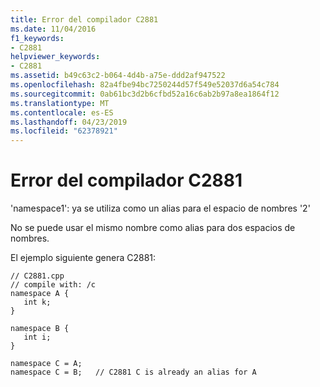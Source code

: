 ```yaml
---
title: Error del compilador C2881
ms.date: 11/04/2016
f1_keywords:
- C2881
helpviewer_keywords:
- C2881
ms.assetid: b49c63c2-b064-4d4b-a75e-ddd2af947522
ms.openlocfilehash: 82a4fbe94bc7250244d57f549e52037d6a54c784
ms.sourcegitcommit: 0ab61bc3d2b6cfbd52a16c6ab2b97a8ea1864f12
ms.translationtype: MT
ms.contentlocale: es-ES
ms.lasthandoff: 04/23/2019
ms.locfileid: "62378921"
---
```

# <a name="compiler-error-c2881"></a>Error del compilador C2881

'namespace1': ya se utiliza como un alias para el espacio de nombres '2'

No se puede usar el mismo nombre como alias para dos espacios de nombres.

El ejemplo siguiente genera C2881:

```
// C2881.cpp
// compile with: /c
namespace A {
   int k;
}

namespace B {
   int i;
}

namespace C = A;
namespace C = B;   // C2881 C is already an alias for A
```